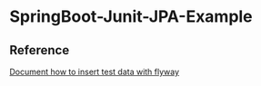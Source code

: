 # SpringBoot-Junit-JPA-Example

## Reference
[Document how to insert test data with flyway](https://github.com/spring-projects/spring-boot/issues/2753)
